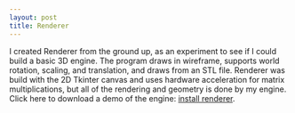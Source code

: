 ```yaml
---
layout: post
title: Renderer
---
```


I created Renderer from the ground up, as an experiment to see if I could build a basic 3D engine. The program draws in wireframe, supports world rotation, scaling, and translation, and draws from an STL file. Renderer was build with the 2D Tkinter canvas and uses hardware acceleration for matrix multiplications, but all of the rendering and geometry is done by my engine. Click here to download a demo of the engine: [install renderer](http://isaaczinda.com/Downloads/Install_Renderer.exe "install Renderer").
